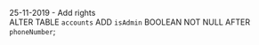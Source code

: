 25-11-2019 - Add rights <br>
ALTER TABLE `accounts` ADD `isAdmin` BOOLEAN NOT NULL AFTER `phoneNumber`;